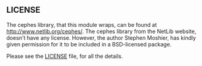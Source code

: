 
## LICENSE

The cephes library, that this module wraps, can be found at
http://www.netlib.org/cephes/. The cephes library from the NetLib website,
doesn't have any license. However, the author Stephen Moshier, has kindly given
permission for it to be included in a BSD-licensed package.

Please see the [LICENSE](LICENSE) file, for all the details.
